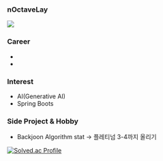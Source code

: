 ### nOctaveLay 

![](https://komarev.com/ghpvc/?username=nOctaveLay&color=green)

### Career
- 
- 

### Interest
- AI(Generative AI)
- Spring Boots

### Side Project & Hobby
- Backjoon Algorithm stat -> 플레티넘 3-4까지 올리기

[![Solved.ac Profile](http://mazassumnida.wtf/api/generate_badge?boj=wjddkdml1124)](https://solved.ac/wjddkdml1124)
